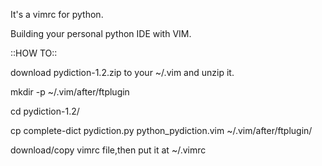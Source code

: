 It's a vimrc for python.

Building your personal python IDE with VIM.

::HOW TO::

download pydiction-1.2.zip to your ~/.vim and unzip it.

mkdir -p ~/.vim/after/ftplugin

cd pydiction-1.2/

cp complete-dict pydiction.py python_pydiction.vim ~/.vim/after/ftplugin/

download/copy vimrc file,then put it at ~/.vimrc
